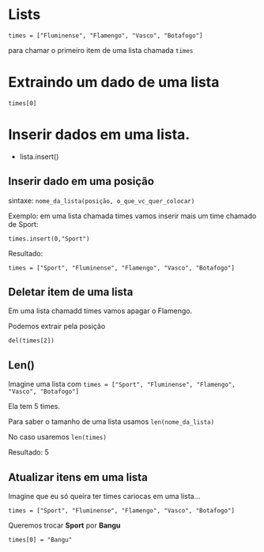 # Lists

```times = ["Fluminense", "Flamengo", "Vasco", "Botafogo"]```

para chamar o primeiro item de uma lista chamada ```times```

# Extraindo um dado de uma lista
```
times[0]
```

# Inserir dados em uma lista.
- lista.insert()

## Inserir dado em uma posição

sintaxe: 
```nome_da_lista(posição, o_que_vc_quer_colocar)```

Exemplo: em uma lista chamada times vamos inserir mais um time chamado de Sport:

```
times.insert(0,"Sport")
```

Resultado:

```times = ["Sport", "Fluminense", "Flamengo", "Vasco", "Botafogo"]```

## Deletar item de uma lista

Em uma lista chamadd times vamos apagar o Flamengo.

Podemos extrair pela posição
```
del(times[2])
```

## Len()

Imagine uma lista com ```times = ["Sport", "Fluminense", "Flamengo", "Vasco", "Botafogo"]```

Ela tem 5 times.

Para saber o tamanho de uma lista usamos ```len(nome_da_lista)```

No caso usaremos ```len(times)```

Resultado: 5

## Atualizar itens em uma lista

Imagine que eu só queira ter times cariocas em uma lista...

```
times = ["Sport", "Fluminense", "Flamengo", "Vasco", "Botafogo"]
```

Queremos trocar __Sport__ por __Bangu__

```
times[0] = "Bangu"
```


